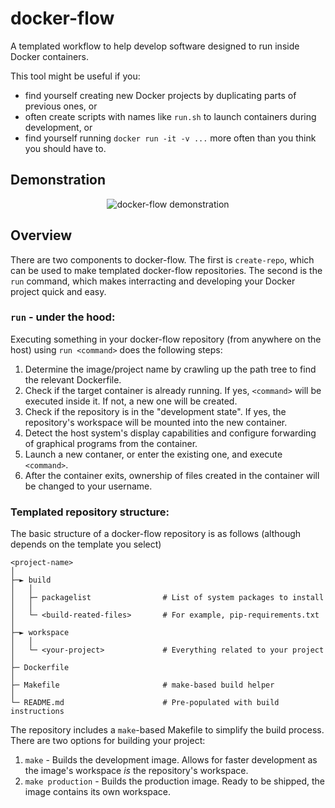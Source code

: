 # docker-flow

A templated workflow to help develop software designed to run inside Docker containers.

This tool might be useful if you:
* find yourself creating new Docker projects by duplicating parts of previous ones, or
* often create scripts with names like `run.sh` to launch containers during development, or
* find yourself running `docker run -it -v ...` more often than you think you should have to.

## Demonstration

<p align="center">
  <img src="https://raw.github.com/markhedleyjones/docker-flow/master/media/demo.gif" alt="docker-flow demonstration"/>
</p>

## Overview
There are two components to docker-flow.
The first is `create-repo`, which can be used to make templated docker-flow repositories.
The second is the `run` command, which makes interracting and developing your Docker project quick and easy.

### `run` - under the hood:
Executing something in your docker-flow repository (from anywhere on the host) using `run <command>` does the following steps:
1. Determine the image/project name by crawling up the path tree to find the relevant Dockerfile.
2. Check if the target container is already running. If yes, `<command>` will be executed inside it. If not, a new one will be created.
3. Check if the repository is in the "development state". If yes, the repository's workspace will be mounted into the new container.
4. Detect the host system's display capabilities and configure forwarding of graphical programs from the container.
5. Launch a new contaner, or enter the existing one, and execute `<command>`.
6. After the container exits, ownership of files created in the container will be changed to your username.

### Templated repository structure:
The basic structure of a docker-flow repository is as follows (although depends on the template you select)
```
<project-name>
│
├─► build
│   │
│   ├─ packagelist                # List of system packages to install
│   │
│   └─ <build-reated-files>       # For example, pip-requirements.txt
│
├─► workspace
│   │
│   └─ <your-project>             # Everything related to your project
│
├─ Dockerfile
│
├─ Makefile                       # make-based build helper
│
└─ README.md                      # Pre-populated with build instructions
```

The repository includes a `make`-based Makefile to simplify the build process.
There are two options for building your project:
1. `make` - Builds the development image. Allows for faster development as the image's workspace *is* the repository's workspace.
2. `make production` - Builds the production image. Ready to be shipped, the image contains its own workspace.

